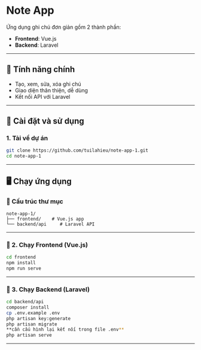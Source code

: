 # Note App

Ứng dụng ghi chú đơn giản gồm 2 thành phần:

* **Frontend**: Vue.js
* **Backend**: Laravel

---

## 🚀 Tính năng chính

* Tạo, xem, sửa, xóa ghi chú
* Giao diện thân thiện, dễ dùng
* Kết nối API với Laravel

---

## 📆 Cài đặt và sử dụng

### 1. Tải về dự án

```bash
git clone https://github.com/tuilahieu/note-app-1.git
cd note-app-1
```

---

## 🖥️ Chạy ứng dụng

### 📂 Cấu trúc thư mục

```
note-app-1/
├── frontend/    # Vue.js app
└── backend/api     # Laravel API
```

---

### 🧩 2. Chạy **Frontend (Vue.js)**

```bash
cd frontend
npm install
npm run serve
```

---

### 🔧 3. Chạy **Backend (Laravel)**

```bash
cd backend/api
composer install
cp .env.example .env
php artisan key:generate
php artisan migrate
**cần cấu hình lại kết nối trong file .env**
php artisan serve
```

---
